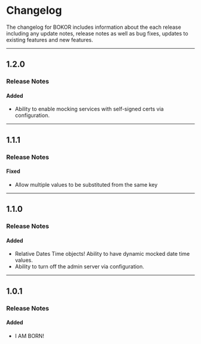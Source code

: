 # Changelog

The changelog for BOKOR includes information about the each release including any update notes, release notes as well as bug fixes, updates to existing features and new features.


---

## 1.2.0

### Release Notes
#### Added

- Ability to enable mocking services with self-signed certs via configuration.

---

## 1.1.1

### Release Notes
#### Fixed

- Allow multiple values to be substituted from the same key

---

## 1.1.0

### Release Notes
#### Added

- Relative Dates Time objects!  Ability to have dynamic mocked date time values.
- Ability to turn off the admin server via configuration.

---

## 1.0.1

### Release Notes
#### Added

- I AM BORN!
